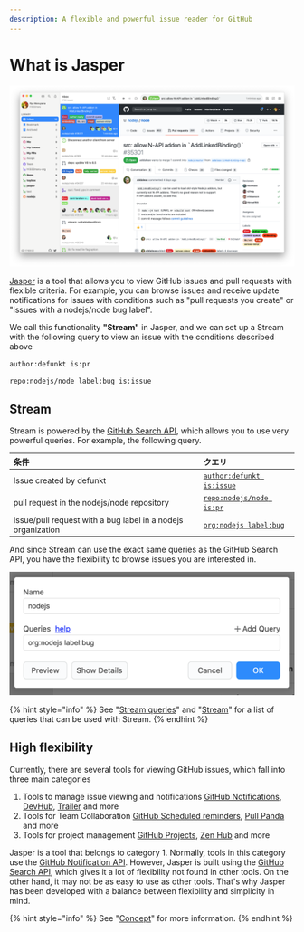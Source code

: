 ```yaml
---
description: A flexible and powerful issue reader for GitHub
---
```


# What is Jasper

![](.gitbook/assets/01_top.png)

[Jasper](https://jasperapp.io/) is a tool that allows you to view GitHub issues and pull requests with flexible criteria. For example, you can browse issues and receive update notifications for issues with conditions such as "pull requests you create" or "issues with a nodejs/node bug label".

We call this functionality **"Stream"** in Jasper, and we can set up a Stream with the following query to view an issue with the conditions described above

```text
author:defunkt is:pr
```

```text
repo:nodejs/node label:bug is:issue
```

## Stream <a id="stream"></a>

Stream is powered by the [GitHub Search API](https://docs.github.com/en/rest/reference/search), which allows you to use very powerful queries. For example, the following query.

| 条件 | クエリ |
| :--- | :--- |
| Issue created by defunkt | [`author:defunkt is:issue`](https://github.com/search?q=author%3Adefunkt+is%3Aissue) |
| pull request in the nodejs/node repository | [`repo:nodejs/node is:pr`](https://github.com/search?q=repo%3Anodejs%2Fnode+is%3Apr) |
| Issue/pull request with a bug label in a nodejs organization | [`org:nodejs label:bug`](https://github.com/search?q=org%3Anodejs+label%3Abug) |

And since Stream can use the exact same queries as the GitHub Search API, you have the flexibility to browse issues you are interested in.

![](.gitbook/assets/01_stream.png)

{% hint style="info" %}
See "[Stream queries](usecase/query.md)" and "[Stream](reference/stream.md)" for a list of queries that can be used with Stream.
{% endhint %}

## High flexibility <a id="flexible"></a>

Currently, there are several tools for viewing GitHub issues, which fall into three main categories

1. Tools to manage issue viewing and notifications [GitHub Notifications](https://github.com/notifications), [DevHub](https://devhubapp.com/), [Trailer](http://ptsochantaris.github.io/trailer/) and more
2. Tools for Team Collaboration [GitHub Scheduled reminders](https://docs.github.com/en/github/setting-up-and-managing-organizations-and-teams/managing-scheduled-reminders-for-your-team), [Pull Panda](https://pullpanda.com/) and more
3. Tools for project management [GitHub Projects](https://docs.github.com/en/github/managing-your-work-on-github/managing-project-boards), [Zen Hub](https://www.zenhub.com/) and more

Jasper is a tool that belongs to category 1. Normally, tools in this category use the [GitHub Notification API](https://docs.github.com/en/rest/reference/activity#notifications). However, Jasper is built using the [GitHub Search API](https://docs.github.com/en/rest/reference/search), which gives it a lot of flexibility not found in other tools. On the other hand, it may not be as easy to use as other tools. That's why Jasper has been developed with a balance between flexibility and simplicity in mind.

{% hint style="info" %}
See "[Concept](faq.md#concept)" for more information.
{% endhint %}

